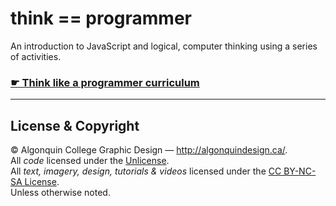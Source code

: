 # think == programmer

An introduction to JavaScript and logical, computer thinking using a series of activities.

### [☛ Think like a programmer curriculum](https://learn-the-web.algonquindesign.ca/workshops/think-like-a-programmer/)

---

## License & Copyright

© Algonquin College Graphic Design — <http://algonquindesign.ca/>.<br>
All *code* licensed under the [Unlicense](UNLICENSE).<br>
All *text, imagery, design, tutorials & videos* licensed under the [CC BY-NC-SA License](http://creativecommons.org/licenses/by-nc-sa/4.0/).<br>
Unless otherwise noted.
